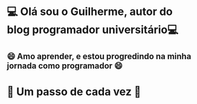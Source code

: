

<!--
**guiluizmaia/guiluizmaia** is a ✨ _special_ ✨ repository because its `README.md` (this file) appears on your GitHub profile.

Here are some ideas to get you started:

- 🔭 I’m currently working on ...
- 🌱 I’m currently learning ...
- 👯 I’m looking to collaborate on ...
- 🤔 I’m looking for help with ...
- 💬 Ask me about ...
- 📫 How to reach me: ...
- 😄 Pronouns: ...
- ⚡ Fun fact: ...
-->

<h1>💻 Olá sou o Guilherme, autor do blog programador universitário💻</h1>
<h2>😄 Amo aprender, e estou progredindo na minha jornada como programador 😄</h2> 
<h1>🤗 Um passo de cada vez 🤗</h2>
